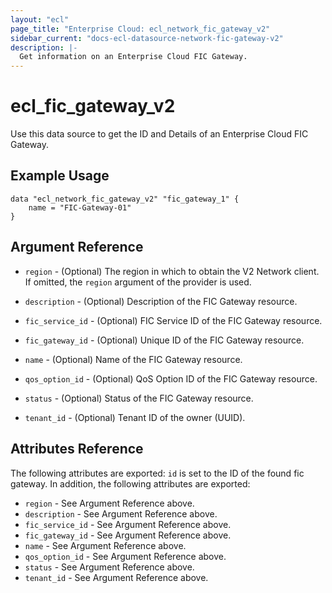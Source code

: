 ```yaml
---
layout: "ecl"
page_title: "Enterprise Cloud: ecl_network_fic_gateway_v2"
sidebar_current: "docs-ecl-datasource-network-fic-gateway-v2"
description: |-
  Get information on an Enterprise Cloud FIC Gateway.
---
```


# ecl\_fic\_gateway\_v2

Use this data source to get the ID and Details of an Enterprise Cloud FIC Gateway.

## Example Usage

```hcl
data "ecl_network_fic_gateway_v2" "fic_gateway_1" {
	name = "FIC-Gateway-01"
}
```

## Argument Reference

* `region` - (Optional) The region in which to obtain the V2 Network client.
    If omitted, the `region` argument of the provider is used.

* `description` - (Optional) Description of the FIC Gateway resource.

* `fic_service_id` - (Optional) FIC Service ID of the FIC Gateway resource.

* `fic_gateway_id` - (Optional) Unique ID of the FIC Gateway resource.

* `name` - (Optional) Name of the FIC Gateway resource.

* `qos_option_id` - (Optional) QoS Option ID of the FIC Gateway resource.

* `status` - (Optional) Status of the FIC Gateway resource.

* `tenant_id` - (Optional) Tenant ID of the owner (UUID).


## Attributes Reference

The following attributes are exported:
`id` is set to the ID of the found fic gateway. In addition, the following attributes are exported:

* `region` - See Argument Reference above.
* `description` - See Argument Reference above.
* `fic_service_id` - See Argument Reference above.
* `fic_gateway_id` - See Argument Reference above.
* `name` - See Argument Reference above.
* `qos_option_id` - See Argument Reference above.
* `status` - See Argument Reference above.
* `tenant_id` - See Argument Reference above.

